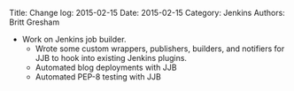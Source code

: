 Title: Change log: 2015-02-15
Date: 2015-02-15
Category: Jenkins
Authors: Britt Gresham

* Work on Jenkins job builder.
    * Wrote some custom wrappers, publishers, builders, and notifiers for JJB to hook into existing Jenkins plugins.
    * Automated blog deployments with JJB
    * Automated PEP-8 testing with JJB
